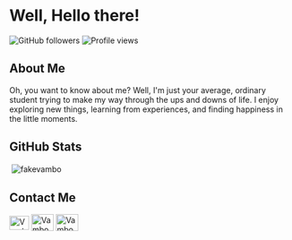 # Well, Hello there!
![GitHub followers](https://img.shields.io/github/followers/FakeVambo?style=social)
![Profile views](https://komarev.com/ghpvc/?username=FakeVambo) 

## About Me
Oh, you want to know about me? Well, I'm just your average, ordinary student trying to make my way through the ups and downs of life. I enjoy exploring new things, learning from experiences, and finding happiness in the little moments.

## GitHub Stats
<p>&nbsp;<img align="center" src="https://awesome-github-stats.azurewebsites.net/user-stats/FakeVambo?cardType=github&theme=outrun" alt="fakevambo" /></p>

## Contact Me
<p align="left">
<a href="mailto:fakevambo07@gmail.com" target="blank"><img align="center" src="https://upload.wikimedia.org/wikipedia/commons/7/7e/Gmail_icon_%282020%29.svg" alt="Vambo" height="25" width="35" /></a>
<a href="https://wa.me/+919946958780" target="blank"><img align="center" src="https://raw.githubusercontent.com/rahuldkjain/github-profile-readme-generator/master/src/images/icons/Social/whatsapp.svg" alt="Vambo" height="30" width="40" /></a>
<a href="https://instagram.com/vxmbo_" target="blank"><img align="center" src="https://raw.githubusercontent.com/rahuldkjain/github-profile-readme-generator/master/src/images/icons/Social/instagram.svg" alt="Vambo" height="30" width="40" /></a>
</p>
